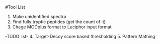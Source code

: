 #Tool List

1. Make unidentified spectra
2. Find fully tryptic peptides (get the count of it)
3. Chage MODplus format to Luciphor input format

-TODO list-
4. Target-Decoy score based thresholding
5. Pattern Mathing